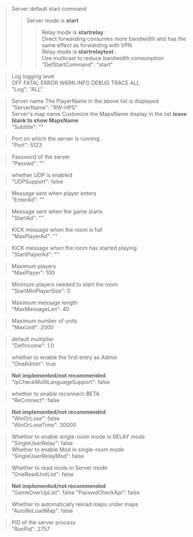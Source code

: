 > Server default start command
>> Server mode is **start**
>>> Relay mode is **startrelay** :   
>>> Direct forwarding consumes more bandwidth and has the same effect as forwarding with VPN  
>>> Relay mode is **startrelaytest** :  
>>> Use multicast to reduce bandwidth consumption  
"DefStartCommand": "start"

> Log logging level  
> OFF FATAL ERROR WARN INFO DEBUG TRACE ALL  
"Log": "ALL"

> Server name The PlayerName in the above list is displayed  
"ServerName": "RW-HPS"  
> Server's map name Customize the MapsName display in the list **leave blank to show MapsName**  
"Subtitle": ""

> Port on which the server is running  
"Port": 5123

> Password of the server  
"Passwd": ""

> whether UDP is enabled  
"UDPSupport": false

> Message sent when player enters  
"EnterAd": ""

> Message sent when the game starts  
"StartAd": ""

> KICK message when the room is full  
"MaxPlayerAd": ""

> KICK message when the room has started playing  
"StartPlayerAd": ""

> Maximum players  
"MaxPlayer": 100

> Minimum players needed to start the room  
"StartMinPlayerSize": 0

> Maximum message length  
"MaxMessageLen": 40

> Maximum number of units  
"MaxUnit": 2000

> default multiplier  
"DefIncome": 1.0

> whether to enable the first entry as Admin  
"OneAdmin": true

> **Not implemented/not recommended**  
"IpCheckMultiLanguageSupport": false

> whether to enable reconnect-BETA  
"ReConnect": false

> **Not implemented/not recommended**  
"WinOrLose": false  
"WinOrLoseTime": 30000

> Whether to enable single-room mode in RELAY mode  
"SingleUserRelay": false  
> Whether to enable Mod in single-room mode  
"SingleUserRelayMod": false

> Whether to read mods in Server mode  
"OneReadUnitList": false

> **Not implemented/not recommended**  
"GameOverUpList": false
"PasswdCheckApi": false

> Whether to automatically reload maps under maps  
"AutoReLoadMap": false

> PID of the server process  
"RunPid": 2757